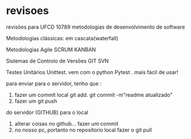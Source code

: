 # revisoes
revisões para UFCD 10789 metodologias de desenvolvimento de software

Metodologias clássicas:
em cascata(waterfall)

Metodologias Agile
SCRUM
KANBAN

Sistemas de Controlo de Versões
GIT
SVN

Testes Unitários
Unittest. vem com o python
Pytest . mais fácil de usar!

para enviar para o servidor, tenho que :
1) fazer um commit local
git add.
git commit -m"readme atualizado"
2) fazer um git push

do servidor (GITHUB) para o local
1) alterar coisas no github... fazer um commit
2) no nosso pc, portanto no repositorio local fazer o git pull
